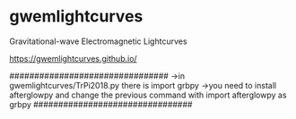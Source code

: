 # gwemlightcurves
Gravitational-wave Electromagnetic Lightcurves

https://gwemlightcurves.github.io/


################################
->in gwemlightcurves/TrPi2018.py there is 
import grbpy
->you need to install afterglowpy and change the previous command with 
import afterglowpy as grbpy
################################
